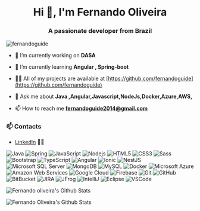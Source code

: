 <h1 align="center">Hi 👋, I'm Fernando Oliveira</h1>
<h3 align="center">A passionate developer from Brazil</h3>

<p align="left"> <img src="https://komarev.com/ghpvc/?username=fernandoguide" alt="fernandoguide" /> </p>

- 🔭 I’m currently working on **DASA**

- 🌱 I’m currently learning **Angular , Spring-boot**

- 👨‍💻 All of my projects are available at [https://github.com/fernandoguide](https://github.com/fernandoguide)

- 💬 Ask me about **Java ,Angular,Javascript,NodeJs,Docker,Azure,AWS,**

- 📫 How to reach me **fernandoguide2014@gmail.com**

### 📫 Contacts

- [LinkedIn](https://www.linkedin.com/in/fernando-oliveira-5b496b151/) 👨💼


![Java](https://img.shields.io/badge/-Java-007396?style=flat-square&logo=java)
![Spring](https://img.shields.io/badge/-Spring-6DB33F?style=flat-square&logo=spring&logoColor=white)
![JavaScript](https://img.shields.io/badge/-JavaScript-black?style=flat-square&logo=javascript)
![Nodejs](https://img.shields.io/badge/-Nodejs-339933?style=flat-square&logo=Node.js&logoColor=white)
![HTML5](https://img.shields.io/badge/-HTML5-E34F26?style=flat-square&logo=html5&logoColor=white)
![CSS3](https://img.shields.io/badge/-CSS3-1572B6?style=flat-square&logo=css3)
![Sass](https://img.shields.io/badge/-Sass-CC6699?style=flat-square&logo=sass&logoColor=white)
![Bootstrap](https://img.shields.io/badge/-Bootstrap-563D7C?style=flat-square&logo=bootstrap)
![TypeScript](https://img.shields.io/badge/-TypeScript-007ACC?style=flat-square&logo=typescript)
![Angular](https://img.shields.io/badge/-Angular-DD0031?style=flat-square&logo=angular)
![Ionic](https://img.shields.io/badge/-Ionic-3880FF?style=flat-square&logo=ionic&logoColor=white)
![NestJS](https://img.shields.io/badge/-NestJS-E0234E?style=flat-square&logo=nestjs&logoColor=white)
![Microsoft SQL Server](https://img.shields.io/badge/-SQL%20Server-CC2927?style=flat-square&logo=microsoft-sql-server&logoColor=white)
![MongoDB](https://img.shields.io/badge/-MongoDB-black?style=flat-square&logo=mongodb)
![MySQL](https://img.shields.io/badge/-MySQL-4479A1?style=flat-square&logo=mysql&logoColor=white)
![Docker](https://img.shields.io/badge/-Docker-2496ED?style=flat-square&logo=docker&logoColor=white)
![Microsoft Azure](https://img.shields.io/badge/Microsoft%20Azure-0089D6?style=flat-square&logo=microsoft-azure&logoColor=white)
![Amazon Web Services](https://img.shields.io/badge/AWS-Amazo%20Web%20Services-orange)
![Google Cloud](https://img.shields.io/badge/Google%20Cloud-4285F4?style=flat-square&logo=google-cloud&logoColor=white)
![Firebase](https://img.shields.io/badge/Firebase-FFCA28?style=flat-square&logo=firebase&logoColor=white)
![Git](https://img.shields.io/badge/-Git-black?style=flat-square&logo=git)
![GitHub](https://img.shields.io/badge/-GitHub-181717?style=flat-square&logo=github)
![BitBucket](https://img.shields.io/badge/-BitBucket-darkblue?style=flat-square&logo=bitbucket)
![JIRA](https://img.shields.io/badge/-JIRA-0052CC?style=flat-square&logo=jira)
![JFrog](https://img.shields.io/badge/-JFrog-41BF47?style=flat-square&logo=jfrog&logoColor=white)
![IntelliJ](https://img.shields.io/badge/-IntelliJ%20IDEA-black?style=flat-square&logo=intellij-idea&logoColor=white)
![Eclipse](https://img.shields.io/badge/-Eclipse-2C2255?style=flat-square&logo=eclipse&logoColor=white)
![VSCode](https://img.shields.io/badge/-VSCode-007ACC?style=flat-square&logo=visual-studio-code&logoColor=white)





![Fernando oliveira's Github Stats](https://github-readme-stats.vercel.app/api?username=fernandoguide&show_icons=true&theme=radical)

![Fernando Oliveira's Github Stats](https://github-readme-stats.vercel.app/api/top-langs/?username=fernandoguide)




